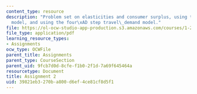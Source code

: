 ```yaml
---
content_type: resource
description: "Problem set on elasticities and consumer surplus, using the Logit\_\
  model, and using the four\xAD step travel\_demand model."
file: https://ol-ocw-studio-app-production.s3.amazonaws.com/courses/1-201j-transportation-systems-analysis-demand-and-economics-fall-2008/39821eb3270ba800d6ef4ce81cf8d5f1_MIT1_201JF08_hw_2.pdf
file_type: application/pdf
learning_resource_types:
- Assignments
ocw_type: OCWFile
parent_title: Assignments
parent_type: CourseSection
parent_uid: 9fcb7d0d-8cfe-f1b0-2f1d-7a69f645464a
resourcetype: Document
title: Assignment 2
uid: 39821eb3-270b-a800-d6ef-4ce81cf8d5f1
---
```

